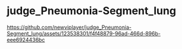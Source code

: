 # judge_Pneumonia-Segment_lung

https://github.com/newviplayer/judge_Pneumonia-Segment_lung/assets/123538301/f4f48879-96ad-466d-896b-eee6924436bc
